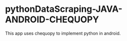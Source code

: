 # pythonDataScraping-JAVA-ANDROID-CHEQUOPY
This app uses chequopy to implement python in android.


